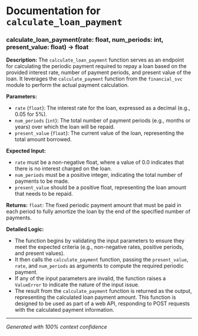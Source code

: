 # Documentation for `calculate_loan_payment`

### calculate_loan_payment(rate: float, num_periods: int, present_value: float) -> float

**Description:**
The `calculate_loan_payment` function serves as an endpoint for calculating the periodic payment required to repay a loan based on the provided interest rate, number of payment periods, and present value of the loan. It leverages the `calculate_payment` function from the `financial_svc` module to perform the actual payment calculation.

**Parameters:**
- `rate` (`float`): The interest rate for the loan, expressed as a decimal (e.g., 0.05 for 5%).
- `num_periods` (`int`): The total number of payment periods (e.g., months or years) over which the loan will be repaid.
- `present_value` (`float`): The current value of the loan, representing the total amount borrowed.

**Expected Input:**
- `rate` must be a non-negative float, where a value of 0.0 indicates that there is no interest charged on the loan.
- `num_periods` must be a positive integer, indicating the total number of payments to be made.
- `present_value` should be a positive float, representing the loan amount that needs to be repaid.

**Returns:**
`float`: The fixed periodic payment amount that must be paid in each period to fully amortize the loan by the end of the specified number of payments.

**Detailed Logic:**
- The function begins by validating the input parameters to ensure they meet the expected criteria (e.g., non-negative rates, positive periods, and present values).
- It then calls the `calculate_payment` function, passing the `present_value`, `rate`, and `num_periods` as arguments to compute the required periodic payment.
- If any of the input parameters are invalid, the function raises a `ValueError` to indicate the nature of the input issue.
- The result from the `calculate_payment` function is returned as the output, representing the calculated loan payment amount. This function is designed to be used as part of a web API, responding to POST requests with the calculated payment information.

---
*Generated with 100% context confidence*
